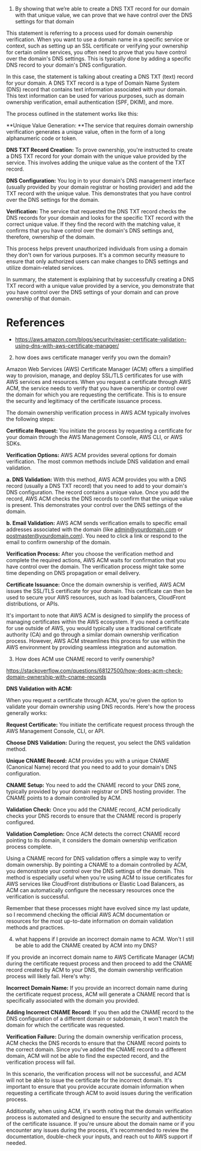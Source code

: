 
1. By showing that we’re able to create a DNS TXT record for our domain with that unique value, we can prove that we have control over the DNS settings for that domain

This statement is referring to a process used for domain ownership verification. When you want to use a domain name in a specific service or context, such as setting up an SSL certificate or verifying your ownership for certain online services, you often need to prove that you have control over the domain's DNS settings. This is typically done by adding a specific DNS record to your domain's DNS configuration.

In this case, the statement is talking about creating a DNS TXT (text) record for your domain. A DNS TXT record is a type of Domain Name System (DNS) record that contains text information associated with your domain. This text information can be used for various purposes, such as domain ownership verification, email authentication (SPF, DKIM), and more.

The process outlined in the statement works like this:

**Unique Value Generation: **The service that requires domain ownership verification generates a unique value, often in the form of a long alphanumeric code or token.

**DNS TXT Record Creation:** To prove ownership, you're instructed to create a DNS TXT record for your domain with the unique value provided by the service. This involves adding the unique value as the content of the TXT record.

**DNS Configuration:** You log in to your domain's DNS management interface (usually provided by your domain registrar or hosting provider) and add the TXT record with the unique value. This demonstrates that you have control over the DNS settings for the domain.

**Verification:** The service that requested the DNS TXT record checks the DNS records for your domain and looks for the specific TXT record with the correct unique value. If they find the record with the matching value, it confirms that you have control over the domain's DNS settings and, therefore, ownership of the domain.

This process helps prevent unauthorized individuals from using a domain they don't own for various purposes. It's a common security measure to ensure that only authorized users can make changes to DNS settings and utilize domain-related services.

In summary, the statement is explaining that by successfully creating a DNS TXT record with a unique value provided by a service, you demonstrate that you have control over the DNS settings of your domain and can prove ownership of that domain.

# References
- https://aws.amazon.com/blogs/security/easier-certificate-validation-using-dns-with-aws-certificate-manager/

2. how does aws certificate manager verify you own the domain?

Amazon Web Services (AWS) Certificate Manager (ACM) offers a simplified way to provision, manage, and deploy SSL/TLS certificates for use with AWS services and resources. When you request a certificate through AWS ACM, the service needs to verify that you have ownership or control over the domain for which you are requesting the certificate. This is to ensure the security and legitimacy of the certificate issuance process.

The domain ownership verification process in AWS ACM typically involves the following steps:

**Certificate Request:** You initiate the process by requesting a certificate for your domain through the AWS Management Console, AWS CLI, or AWS SDKs.

**Verification Options:** AWS ACM provides several options for domain verification. The most common methods include DNS validation and email validation.

**a. DNS Validation:** With this method, AWS ACM provides you with a DNS record (usually a DNS TXT record) that you need to add to your domain's DNS configuration. The record contains a unique value. Once you add the record, AWS ACM checks the DNS records to confirm that the unique value is present. This demonstrates your control over the DNS settings of the domain.

**b. Email Validation:** AWS ACM sends verification emails to specific email addresses associated with the domain (like admin@yourdomain.com or postmaster@yourdomain.com). You need to click a link or respond to the email to confirm ownership of the domain.

**Verification Process:** After you choose the verification method and complete the required actions, AWS ACM waits for confirmation that you have control over the domain. The verification process might take some time depending on DNS propagation or email delivery.

**Certificate Issuance:** Once the domain ownership is verified, AWS ACM issues the SSL/TLS certificate for your domain. This certificate can then be used to secure your AWS resources, such as load balancers, CloudFront distributions, or APIs.

It's important to note that AWS ACM is designed to simplify the process of managing certificates within the AWS ecosystem. If you need a certificate for use outside of AWS, you would typically use a traditional certificate authority (CA) and go through a similar domain ownership verification process. However, AWS ACM streamlines this process for use within the AWS environment by providing seamless integration and automation.

3. How does ACM use CNAME record to verify ownership?

https://stackoverflow.com/questions/68127500/how-does-acm-check-domain-ownership-with-cname-records

**DNS Validation with ACM:**

When you request a certificate through ACM, you're given the option to validate your domain ownership using DNS records. Here's how the process generally works:

**Request Certificate:** You initiate the certificate request process through the AWS Management Console, CLI, or API.

**Choose DNS Validation:** During the request, you select the DNS validation method.

**Unique CNAME Record:** ACM provides you with a unique CNAME (Canonical Name) record that you need to add to your domain's DNS configuration.

**CNAME Setup:** You need to add the CNAME record to your DNS zone, typically provided by your domain registrar or DNS hosting provider. The CNAME points to a domain controlled by ACM.

**Validation Check:** Once you add the CNAME record, ACM periodically checks your DNS records to ensure that the CNAME record is properly configured.

**Validation Completion:** Once ACM detects the correct CNAME record pointing to its domain, it considers the domain ownership verification process complete.

Using a CNAME record for DNS validation offers a simple way to verify domain ownership. By pointing a CNAME to a domain controlled by ACM, you demonstrate your control over the DNS settings of the domain. This method is especially useful when you're using ACM to issue certificates for AWS services like CloudFront distributions or Elastic Load Balancers, as ACM can automatically configure the necessary resources once the verification is successful.

Remember that these processes might have evolved since my last update, so I recommend checking the official AWS ACM documentation or resources for the most up-to-date information on domain validation methods and practices.

4. what happens if I provide an incorrect domain name to ACM. Won't I still be able to add the CNAME created by ACM into my DNS?

If you provide an incorrect domain name to AWS Certificate Manager (ACM) during the certificate request process and then proceed to add the CNAME record created by ACM to your DNS, the domain ownership verification process will likely fail. Here's why:

**Incorrect Domain Name:** If you provide an incorrect domain name during the certificate request process, ACM will generate a CNAME record that is specifically associated with the domain you provided.

**Adding Incorrect CNAME Record:** If you then add the CNAME record to the DNS configuration of a different domain or subdomain, it won't match the domain for which the certificate was requested.

**Verification Failure:** During the domain ownership verification process, ACM checks the DNS records to ensure that the CNAME record points to the correct domain. Since you've added the CNAME record to a different domain, ACM will not be able to find the expected record, and the verification process will fail.

In this scenario, the verification process will not be successful, and ACM will not be able to issue the certificate for the incorrect domain. It's important to ensure that you provide accurate domain information when requesting a certificate through ACM to avoid issues during the verification process.

Additionally, when using ACM, it's worth noting that the domain verification process is automated and designed to ensure the security and authenticity of the certificate issuance. If you're unsure about the domain name or if you encounter any issues during the process, it's recommended to review the documentation, double-check your inputs, and reach out to AWS support if needed.